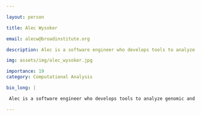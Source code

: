 ```yaml
---

layout: person

title: Alec Wysoker

email: alecw@broadinstitute.org

description: Alec is a software engineer who develops tools to analyze genomic and transcriptomic data.

img: assets/img/alec_wysoker.jpg

importance: 19
category: Computational Analysis

bio_long: |

 Alec is a software engineer who develops tools to analyze genomic and transcriptomic data.

---
```


